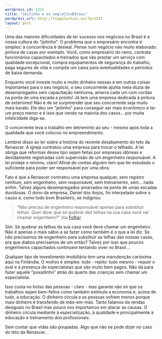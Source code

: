 ```yaml
--- 
wordpress_id: 1231
title: "Jeitinho e os neg\xC3\xB3cios"
wordpress_url: http://tiagoluchini.eu/?p=1231
layout: post
---
```

Uma das maiores dificuldades de ter sucesso nos negócios no Brasil é a nossa cultura do "jeitinho". O problema que o empresário encontra é simples: a concorrência é desleal. Pense num negócio não muito elaborado: pintura de casas por exemplo. Você, como empresário do ramo, contrata funcionários capacitados e treinados que vão prestar um serviço com qualidade excepcional, compra equipamentos de segurança do trabalho, paga seguros de vida e compõe um caixa para eventualidades e períodos de baixa demanda.

Enquanto você investe muito e muito dinheiro nessas e em outras coisas importantes para o seu negócio, o seu concorrente ajunta meia dúzia de desempregados sem capacitação nenhuma, amarra cada um com cordas na ponta de uma escada e pronto! Já tem uma empresa dedicada à pintura de exteriores! Não é de se surpreender que seu concorrente seja muito mais barato. Ele deu um "jeitinho" para conseguir ser mais econômico e ter um preço menor e é isso que vende na maioria dos casos... por muita infelicidade diga-se.

O concorrente leva o trabalho em detreminto ao seu - mesmo após toda a qualidade que você colocou no empreendimento.

Lembrei disso ao ler sobre a história do recente desabamento do teto da Renascer. A igreja contratou uma empresa para trocar o telhado. A lei obriga que reformas desse tipo sejam feitas por empresas idôneas e devidamente registradas com supervisão de um engenheiro responsável. A lei proteje o mínimo, claro! Afinal de contas alguém tem que ter estudado o suficiente para poder ser responsável por uma obra.

Fato é que a Renascer contratou uma empresa qualquer, sem registro nenhum, sem engenheiro, sem responsável, sem treinamento, sem... nada enfim. Talvez alguns desempregados amarrados na ponta de umas escadas duvidosas. O dono da empresa, Daniel dos Anjos, foi interpelado sobre o causo e, como todo bom Brasileiro, se indignou:
<blockquote>"Não precisa de engenheiro responsável apenas para substituir telhas. Quer dizer que se quebrar dez telhas na sua casa você vai chamar engenheiro?" (na <a href="http://www1.folha.uol.com.br/folha/cotidiano/ult95u492618.shtml" target="_blank">Folha</a>)</blockquote>
Sim. Se quebrar as telhas da sua casa você deve chamar um engenheiro. Não é apenas o mais sábio a se fazer como também é o que a lei diz. Se não precisamos de engenheiro para substituir as telhas das nossas casas, pra que diabos precisamos de um então? Talvez por isso que poucos engenheiros capacitados continuem tentando viver no Brasil...

Qualquer tipo de investimento imobiliário tem uma manutenção caríssima aqui na Finlândia. O motivo é simples: tudo - repito: tudo mesmo - requer o aval e a presença de especialistas que são muito bem pagos. Não dá para fazer aquele "puxadinho" atrás do quarto das crianças sem chamar um especialista.

Isso custa no bolso das pessoas - claro - mas garante não só que os trabalhos sejam bem-feitos como também estimula a economia e, acima de tudo, a educação. O dinheiro circula e as pessoas sofrem menos porque mais dinheiro é transferido de mão-em-mão. Tanto falamos de rendas desiguais no Brasil mas pouco nos importamos em atacar as causas. O dinheiro circula mediante à especialização, à qualidade e principalmente à educação e treinamento dos profissionais.

Sem contar que vidas são poupadas. Algo que não se pode dizer no caso do teto da Renascer...
